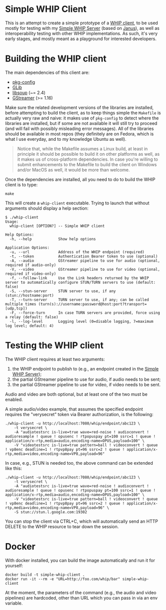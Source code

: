 Simple WHIP Client
==================

This is an attempt to create a simple prototype of a [WHIP client](https://www.ietf.org/archive/id/draft-ietf-wish-whip-01.html), to be used mostly for testing with my [Simple WHIP Server](https://github.com/lminiero/simple-whip-server) (based on [Janus](https://github.com/meetecho/janus-gateway/)), as well as interoperability testing with other WHIP implementations. As such, it's very early stages, and mostly meant as a playground for interested developers.

# Building the WHIP client

The main dependencies of this client are:

* [pkg-config](http://www.freedesktop.org/wiki/Software/pkg-config/)
* [GLib](http://library.gnome.org/devel/glib/)
* [libsoup](https://wiki.gnome.org/Projects/libsoup) (~= 2.4)
* [GStreamer](https://gstreamer.freedesktop.org/) (>= 1.16)

Make sure the related development versions of the libraries are installed, before attempting to build the client, as to keep things simple the `Makefile` is actually very raw and naive: it makes use of `pkg-config` to detect where the libraries are installed, but if some are not available it will still try to proceed (and will fail with possibly misleading error messages). All of the libraries should be available in most repos (they definitely are on Fedora, which is what I use everyday, and to my knowledge Ubuntu as well).

> Notice that, while the Makefile assumes a Linux build, at least in principle it should be possible to build it on other platforms as well, as it makes us of cross-platform dependencies. In case you're willing to submit enhancements to the Makefile to build the client on Windows and/or MacOS as well, it would be more than welcome.

Once the dependencies are installed, all you need to do to build the WHIP client is to type:

	make

This will create a `whip-client` executable. Trying to launch that without arguments should display a help section:

```
$ ./whip-client
Usage:
  whip-client [OPTION?] -- Simple WHIP client

Help Options:
  -h, --help            Show help options

Application Options:
  -u, --url             Address of the WHIP endpoint (required)
  -t, --token           Authentication Bearer token to use (optional)
  -A, --audio           GStreamer pipeline to use for audio (optional, required if audio-only)
  -V, --video           GStreamer pipeline to use for video (optional, required if video-only)
  -f, --follow-link     Use the Link headers returned by the WHIP server to automatically configure STUN/TURN servers to use (default: false)
  -S, --stun-server     STUN server to use, if any (stun://hostname:port)
  -T, --turn-server     TURN server to use, if any; can be called multiple times (turn(s)://username:password@host:port?transport=[udp,tcp])
  -F, --force-turn      In case TURN servers are provided, force using a relay (default: false)
  -l, --log-level       Logging level (0=disable logging, 7=maximum log level; default: 4)
```

# Testing the WHIP client

The WHIP client requires at least two arguments:

1. the WHIP endpoint to publish to (e.g., an endpoint created in the [Simple WHIP Server](https://github.com/lminiero/simple-whip-server));
2. the partial GStreamer pipeline to use for audio, if audio needs to be sent;
3. the partial GStreamer pipeline to use for video, if video needs to be sent.

Audio and video are both optional, but at least one of the two must be enabled.

A simple audio/video example, that assumes the specified endpoint requires the "verysecret" token via Bearer authorization, is the following:

```
./whip-client -u http://localhost:7080/whip/endpoint/abc123 \
	-t verysecret \
	-A "audiotestsrc is-live=true wave=red-noise ! audioconvert ! audioresample ! queue ! opusenc ! rtpopuspay pt=100 ssrc=1 ! queue ! application/x-rtp,media=audio,encoding-name=OPUS,payload=100" \
	-V "videotestsrc is-live=true pattern=ball ! videoconvert ! queue ! vp8enc deadline=1 ! rtpvp8pay pt=96 ssrc=2 ! queue ! application/x-rtp,media=video,encoding-name=VP8,payload=96"
```

In case, e.g., STUN is needed too, the above command can be extended like this:

```
./whip-client -u http://localhost:7080/whip/endpoint/abc123 \
	-t verysecret \
	-A "audiotestsrc is-live=true wave=red-noise ! audioconvert ! audioresample ! queue ! opusenc ! rtpopuspay pt=100 ssrc=1 ! queue ! application/x-rtp,media=audio,encoding-name=OPUS,payload=100" \
	-V "videotestsrc is-live=true pattern=ball ! videoconvert ! queue ! vp8enc deadline=1 ! rtpvp8pay pt=96 ssrc=2 ! queue ! application/x-rtp,media=video,encoding-name=VP8,payload=96" \
	-S stun://stun.l.google.com:19302
```

You can stop the client via CTRL+C, which will automatically send an HTTP DELETE to the WHIP resource to tear down the session.

# Docker

With docker installed, you can build the image automatically and run it for yourself:

```
docker build -t simple-whip-client .
docker run -it --rm -e "URL=http://foo.com/whip/bar" simple-whip-client
```

At the moment, the parameters of the command (e.g., the audio and video pipelines) are hardcoded, other than URL which you can pass in via an env variable.
